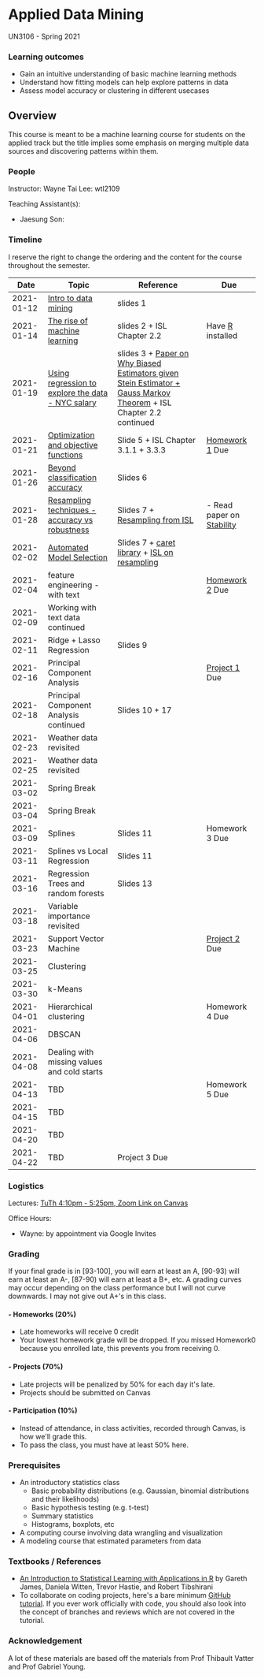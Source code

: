 # Applied Data Mining
UN3106 - Spring 2021

### Learning outcomes
- Gain an intuitive understanding of basic machine learning methods
- Understand how fitting models can help explore patterns in data
- Assess model accuracy or clustering in different usecases

## Overview
This course is meant to be a machine learning course for students on the
applied track but the title implies some emphasis on merging multiple
data sources and discovering patterns within them.

### People
Instructor:
Wayne Tai Lee: wtl2109

Teaching Assistant(s):
- Jaesung Son: 

### Timeline
I reserve the right to change the ordering and the content for the course throughout the semester.

|Date|Topic|Reference|Due|
|---|---|---|---|
|2021-01-12|[Intro to data mining](https://docs.google.com/presentation/d/1LRXc0v-mawZdvVYDJQXQ7MuG2_dCCOH8c2sW4aCerMs/edit?usp=sharing)|slides 1||
|2021-01-14|[The rise of machine learning](https://docs.google.com/presentation/d/17hPTelOmM_2OhsQnN1pEvUvf_p61rhyUVtSeNX_UHJc/edit?usp=sharing)|slides 2 + ISL Chapter 2.2|Have [R](https://cran.rstudio.com/) installed|
|2021-01-19|[Using regression to explore the data - NYC salary](https://docs.google.com/presentation/d/1RweE3ajD5pGn-FnPp-0tf_0iMWRHlMzUaTpp4utvmN8/edit?usp=sharing)|slides 3 + [Paper on Why Biased Estimators given Stein Estimator + Gauss Markov Theorem](https://www.jstor.org/stable/1268284?seq=1#metadata_info_tab_contents) + ISL Chapter 2.2 continued||
|2021-01-21|[Optimization and objective functions](https://docs.google.com/presentation/d/1RKi4H1kxhtwPyP6l1lTSFTAYjDHeE7umpvkc8cMD4F4/edit?usp=sharing)|Slide 5 + ISL Chapter 3.1.1 + 3.3.3|[Homework 1](homeworks/hw1.md) Due|
|2021-01-26|[Beyond classification accuracy](https://docs.google.com/presentation/d/1Dff7Et1pejUNyRzdyXwjDvoqCK9OGTq2RDODVUUZYPU/edit?usp=sharing)|Slides 6||
|2021-01-28|[Resampling techniques - accuracy vs robustness](https://docs.google.com/presentation/d/1dEpri9RjpqPSop5SBNv-TneoO0QYKMcyS0E5SEgueoQ/edit?usp=sharing)|Slides 7 + [Resampling from ISL](https://link.springer.com/chapter/10.1007/978-1-4614-7138-7_5)|- Read paper on [Stability](https://arxiv.org/abs/1310.0150)|
|2021-02-02|[Automated Model Selection](https://docs.google.com/presentation/d/1dEpri9RjpqPSop5SBNv-TneoO0QYKMcyS0E5SEgueoQ/edit?usp=sharing)|Slides 7 + [caret library](https://topepo.github.io/caret/index.html) + [ISL on resampling](https://link.springer.com/chapter/10.1007/978-1-4614-7138-7_5)||
|2021-02-04|feature engineering - with text||[Homework 2](homeworks/hw2.md) Due|
|2021-02-09|Working with text data continued|||
|2021-02-11|Ridge + Lasso Regression|Slides 9||
|2021-02-16|Principal Component Analysis||[Project 1](homeworks/proj1.md) Due|
|2021-02-18|Principal Component Analysis continued|Slides 10 + 17||
|2021-02-23|Weather data revisited|||
|2021-02-25|Weather data revisited|||
|2021-03-02|Spring Break|||
|2021-03-04|Spring Break|||
|2021-03-09|Splines|Slides 11|Homework 3 Due|
|2021-03-11|Splines vs Local Regression|Slides 11||
|2021-03-16|Regression Trees and random forests|Slides 13||
|2021-03-18|Variable importance revisited|||
|2021-03-23|Support Vector Machine||[Project 2](homeworks/proj2.md) Due|
|2021-03-25|Clustering|||
|2021-03-30|k-Means |||
|2021-04-01|Hierarchical clustering||Homework 4 Due|
|2021-04-06|DBSCAN|||
|2021-04-08|Dealing with missing values and cold starts|||
|2021-04-13|TBD||Homework 5 Due|
|2021-04-15|TBD|||
|2021-04-20|TBD|||
|2021-04-22|TBD|Project 3 Due||


### Logistics
Lectures:
  [TuTh 4:10pm - 5:25pm, Zoom Link on Canvas](https://vergil.registrar.columbia.edu/#/courses/APPLIED%20STATISTICAL%20COMPUTING)

Office Hours:
  - Wayne: by appointment via Google Invites

### Grading
If your final grade is in [93-100], you will earn at least an A, [90-93) will earn at least an A-, [87-90) will earn at least a B+, etc. A grading curves may occur depending on the class performance but I will not curve downwards. I may not give out A+'s in this class.

#### - Homeworks (20%)
  - Late homeworks will receive 0 credit
  - Your lowest homework grade will be dropped. If you missed Homework0 because you enrolled late, this prevents you from receiving 0.
#### - Projects (70%)
  - Late projects will be penalized by 50% for each day it's late.
  - Projects should be submitted on Canvas
#### - Participation (10%)
  - Instead of attendance, in class activities, recorded through Canvas, is how we'll grade this.
  - To pass the class, you must have at least 50% here.


### Prerequisites
- An introductory statistics class
  - Basic probability distributions (e.g. Gaussian, binomial distributions and their likelihoods)
  - Basic hypothesis testing (e.g. t-test)
  - Summary statistics
  - Histograms, boxplots, etc
- A computing course involving data wrangling and visualization
- A modeling course that estimated parameters from data

### Textbooks / References
- [An Introduction to Statistical Learning with Applications in R](https://link.springer.com/book/10.1007%2F978-1-4614-7138-7) by Gareth James, Daniela Witten, Trevor Hastie, and Robert Tibshirani
- To collaborate on coding projects, here's a bare minimum [GitHub tutorial](https://leewtai.github.io/setup/git_for_beginniners.html). If you ever work officially with code, you should also look into the concept of branches and reviews which are not covered in the tutorial.

### Acknowledgement
A lot of these materials are based off the materials from Prof Thibault Vatter and Prof Gabriel Young.
